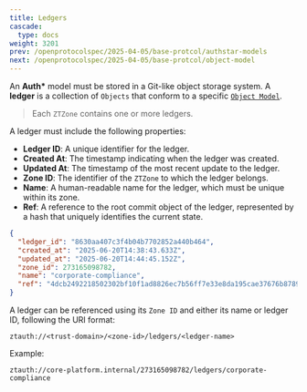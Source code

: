 ```yaml
---
title: Ledgers
cascade:
  type: docs
weight: 3201
prev: /openprotocolspec/2025-04-05/base-protcol/authstar-models
next: /openprotocolspec/2025-04-05/base-protcol/object-model
---
```


An **Auth\*** model must be stored in a Git-like object storage system. A **ledger** is a collection of `Objects` that conform to a specific [`Object Model`](/openprotocolspec/2025-04-05/base-protcol/authstar-models/object-model/).

> Each `ZTZone` contains one or more ledgers.

A ledger must include the following properties:

- **Ledger ID**: A unique identifier for the ledger.
- **Created At**: The timestamp indicating when the ledger was created.
- **Updated At**: The timestamp of the most recent update to the ledger.
- **Zone ID**: The identifier of the `ZTZone` to which the ledger belongs.
- **Name**: A human-readable name for the ledger, which must be unique within its zone.
- **Ref**: A reference to the root commit object of the ledger, represented by a hash that uniquely identifies the current state.

```json
{
  "ledger_id": "8630aa407c3f4b04b7702852a440b464",
  "created_at": "2025-06-20T14:38:43.633Z",
  "updated_at": "2025-06-20T14:44:45.152Z",
  "zone_id": 273165098782,
  "name": "corporate-compliance",
  "ref": "4dcb2492218502302bf10f1ad8826ec7b56ff7e33e8da195cae37676b8789e4b"
}
```

A ledger can be referenced using its `Zone ID` and either its name or ledger ID, following the URI format:

```plaintext
ztauth://<trust-domain>/<zone-id>/ledgers/<ledger-name>
```

Example:

```plaintext
ztauth://core-platform.internal/273165098782/ledgers/corporate-compliance
```
